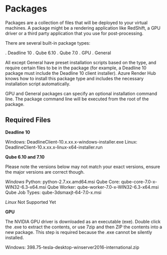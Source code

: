 # Packages

Packages are a collection of files that will be deployed to your virtual machines.  A package might be a rendering application like RedShift, a GPU driver or a third party application that you use for post-processing.

There are several built-in package types:

. Deadline 10
. Qube 6.10
. Qube 7.0
. GPU
. General

All except General have preset installation scripts based on the type, and require certain files to be in the package (for example, a Deadline 10 package must include the Deadline 10 client installer).  Azure Render Hub knows how to install this package type and includes the necessary installation script automatically.

GPU and General packages can specify an optional installation command line.  The package command line will be executed from the root of the package.

## Required Files

**Deadline 10**

Windows: DeadlineClient-10.x.xx.x-windows-installer.exe
Linux: DeadlineClient-10.x.xx.x-linux-x64-installer.run

**Qube 6.10 and 7.10**

Please note the versions below may not match your exact versions, ensure the major versions are correct though.

*Windows*
Python: python-2.7.xx.amd64.msi
Qube Core: qube-core-7.0-x-WIN32-6.3-x64.msi
Qube Worker: qube-worker-7.0-x-WIN32-6.3-x64.msi
Qube Job Types: qube-3dsmaxjt-64-7.0-x.msi

*Linux*
Not Supported Yet

**GPU**

The NVIDIA GPU driver is downloaded as an executable (exe).  Double click the .exe to extract the contents, or use 7zip and then ZIP the contents into a new package.  This step is required because the .exe cannot be silently installed.

Windows: 398.75-tesla-desktop-winserver2016-international.zip
